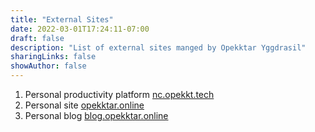 ```yaml
---
title: "External Sites"
date: 2022-03-01T17:24:11-07:00
draft: false
description: "List of external sites manged by Opekktar Yggdrasil"
sharingLinks: false
showAuthor: false
---
```


1. Personal productivity platform <a href="https://nc.opekkt.tech/" target="_blank">nc.opekkt.tech</a>
2. Personal site <a href="https://opekktar.online/" target="_blank">opekktar.online</a>
3. Personal blog <a href="https://blog.opekktar.online/" target="_blank">blog.opekktar.online</a>

